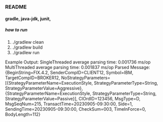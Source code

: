 ### README
#### gradle, java-jdk, junit,

##### how to run
1. ./gradlew clean
2. ./gradlew build
3. ./gradlew run

Example Output:
SingleThreaded average parsing time: 0.001736 ms/op
MultiThreaded average parsing time: 0.001837 ms/op
Parsed Message: {BeginString=FIX.4.2, SenderCompID=CLIENT12, Symbol=IBM, TargetCompID=BROKER12, NoStrategyParameters=[{StrategyParameterName=ExecutionStyle, StrategyParameterType=String, StrategyParameterValue=Aggressive}, {StrategyParameterName=ExecutionStyle, StrategyParameterType=String, StrategyParameterValue=Passive}], ClOrdID=123456, MsgType=D, MsgSeqNum=215, TransactTime=20230905-09:30:00, Side=1, SendingTime=20230905-09:30:00, CheckSum=003, TimeInForce=0, BodyLength=112}